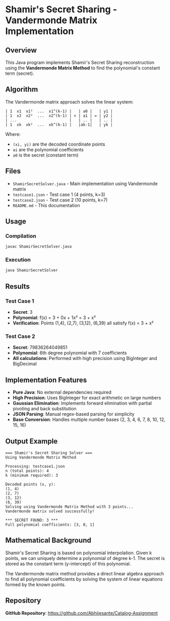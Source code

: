 # Shamir's Secret Sharing - Vandermonde Matrix Implementation

## Overview

This Java program implements Shamir's Secret Sharing reconstruction using the **Vandermonde Matrix Method** to find the polynomial's constant term (secret).

## Algorithm

The Vandermonde matrix approach solves the linear system:

```
| 1  x1  x1²  ...  x1^(k-1) |   | a0 |   | y1 |
| 1  x2  x2²  ...  x2^(k-1) | × | a1 | = | y2 |
| ...                       |   | .. |   | .. |
| 1  xk  xk²  ...  xk^(k-1) |   |ak-1|   | yk |
```

Where:
- `(xi, yi)` are the decoded coordinate points
- `ai` are the polynomial coefficients
- `a0` is the secret (constant term)

## Files

- `ShamirSecretSolver.java` - Main implementation using Vandermonde matrix
- `testcase1.json` - Test case 1 (4 points, k=3)
- `testcase2.json` - Test case 2 (10 points, k=7)
- `README.md` - This documentation

## Usage

### Compilation
```bash
javac ShamirSecretSolver.java
```

### Execution
```bash
java ShamirSecretSolver
```

## Results

### Test Case 1
- **Secret**: 3
- **Polynomial**: f(x) = 3 + 0x + 1x² = 3 + x²
- **Verification**: Points (1,4), (2,7), (3,12), (6,39) all satisfy f(x) = 3 + x²

### Test Case 2
- **Secret**: 79836264049851
- **Polynomial**: 6th degree polynomial with 7 coefficients
- **All calculations**: Performed with high precision using BigInteger and BigDecimal

## Implementation Features

- **Pure Java**: No external dependencies required
- **High Precision**: Uses BigInteger for exact arithmetic on large numbers
- **Gaussian Elimination**: Implements forward elimination with partial pivoting and back substitution
- **JSON Parsing**: Manual regex-based parsing for simplicity
- **Base Conversion**: Handles multiple number bases (2, 3, 4, 6, 7, 8, 10, 12, 15, 16)

## Output Example

```
=== Shamir's Secret Sharing Solver ===
Using Vandermonde Matrix Method

Processing: testcase1.json
n (total points): 4
k (minimum required): 3

Decoded points (x, y):
(1, 4)
(2, 7)
(3, 12)
(6, 39)
Solving using Vandermonde Matrix Method with 3 points...
Vandermonde matrix solved successfully!

*** SECRET FOUND: 3 ***
Full polynomial coefficients: [3, 0, 1]
```

## Mathematical Background

Shamir's Secret Sharing is based on polynomial interpolation. Given k points, we can uniquely determine a polynomial of degree k-1. The secret is stored as the constant term (y-intercept) of this polynomial.

The Vandermonde matrix method provides a direct linear algebra approach to find all polynomial coefficients by solving the system of linear equations formed by the known points.

## Repository

**GitHub Repository**: https://github.com/Abhiiesante/Catalog-Assignment
